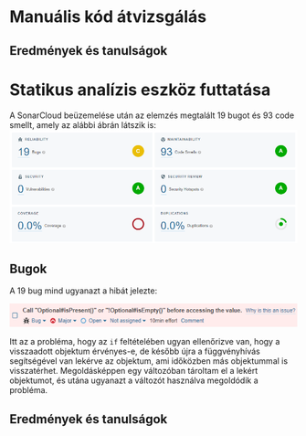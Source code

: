 # Manuális kód átvizsgálás

## Eredmények és tanulságok

# Statikus analízis eszköz futtatása
A SonarCloud beüzemelése után az elemzés megtalált 19 bugot és 93 code smellt, amely az alábbi ábrán látszik is:
![](sonar_issues.png)
## Bugok
A 19 bug mind ugyanazt a hibát jelezte:

![](bug.png)

Itt az a probléma, hogy az `if` feltételében ugyan ellenőrizve van, hogy a visszaadott objektum érvényes-e, de később újra a függvényhívás segítségével van lekérve az objektum, ami időközben más objektummal is visszatérhet. Megoldásképpen egy változóban tároltam el a lekért objektumot, és utána ugyanazt a változót használva megoldódik a probléma.

## Eredmények és tanulságok
